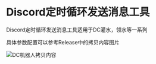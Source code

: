 # Discord定时循环发送消息工具

Discord定时循环发送消息工具适用于DC灌水，领水等一系列


具体参数配置可以参考Release中的拷贝内容图片


![DC机器人拷贝内容](https://github.com/user-attachments/assets/7cdd9455-3301-4756-9046-542d7de7bccb)
